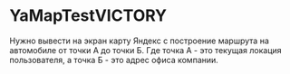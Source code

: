 # YaMapTestVICTORY
Нужно вывести на экран карту Яндекс с построение маршрута на автомобиле от точки А до точки Б. Где точка А - это текущая локация пользователя, а точка Б - это адрес офиса компании.

